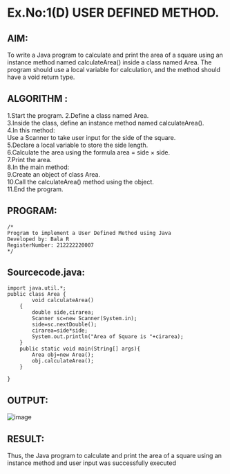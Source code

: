 # Ex.No:1(D) USER DEFINED METHOD.

## AIM:
To write a Java program to calculate and print the area of a square using an instance method named calculateArea() inside a class named Area. The program should use a local variable for calculation, and the method should have a void return type.

## ALGORITHM :
1.Start the program. 
2.Define a class named Area.   
3.Inside the class, define an instance method named calculateArea().  
4.In this method:  
Use a Scanner to take user input for the side of the square.  
5.Declare a local variable to store the side length.   
6.Calculate the area using the formula area = side × side.   
7.Print the area.   
8.In the main method:  
9.Create an object of class Area.   
10.Call the calculateArea() method using the object.   
11.End the program.  

## PROGRAM:
 ```
/*
Program to implement a User Defined Method using Java
Developed by: Bala R
RegisterNumber: 212222220007
*/
```

## Sourcecode.java:
```
import java.util.*;
public class Area {
        void calculateArea()
    {
        double side,cirarea;
        Scanner sc=new Scanner(System.in);
        side=sc.nextDouble();
        cirarea=side*side;
        System.out.println("Area of Square is "+cirarea);
    }
    public static void main(String[] args){
        Area obj=new Area();
        obj.calculateArea();
    }
    
}

```

## OUTPUT:

![image](https://github.com/user-attachments/assets/930958bd-7353-4b20-9504-2bbe133cf195)


## RESULT:
Thus, the Java program to calculate and print the area of a square using an instance method and user input was successfully executed


